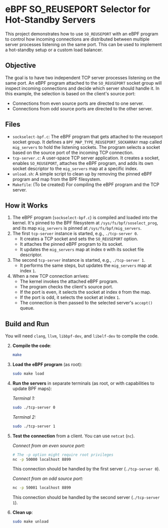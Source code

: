 # eBPF SO_REUSEPORT Selector for Hot-Standby Servers

This project demonstrates how to use `SO_REUSEPORT` with an eBPF program to control how incoming connections are distributed between multiple server processes listening on the same port. This can be used to implement a hot-standby setup or a custom load balancer.

## Objective

The goal is to have two independent TCP server processes listening on the same port. An eBPF program attached to the `SO_REUSEPORT` socket group will inspect incoming connections and decide which server should handle it. In this example, the selection is based on the client's source port:
-   Connections from even source ports are directed to one server.
-   Connections from odd source ports are directed to the other server.

## Files

-   `sockselect-bpf.c`: The eBPF program that gets attached to the reuseport socket group. It defines a `BPF_MAP_TYPE_REUSEPORT_SOCKARRAY` map called `mig_servers` to hold the listening sockets. The program selects a socket based on the source port of the incoming TCP connection.
-   `tcp-server.c`: A user-space TCP server application. It creates a socket, enables `SO_REUSEPORT`, attaches the eBPF program, and adds its own socket descriptor to the `mig_servers` map at a specific index.
-   `unload.sh`: A simple script to clean up by removing the pinned eBPF program and map from the BPF filesystem.
-   `Makefile`: (To be created) For compiling the eBPF program and the TCP server.

## How it Works

1.  The eBPF program (`sockselect-bpf.c`) is compiled and loaded into the kernel. It's pinned to the BPF filesystem at `/sys/fs/bpf/soselect_prog`, and its map `mig_servers` is pinned at `/sys/fs/bpf/mig_servers`.
2.  The first `tcp-server` instance is started, e.g., `./tcp-server 0`.
    -   It creates a TCP socket and sets the `SO_REUSEPORT` option.
    -   It attaches the pinned eBPF program to its socket.
    -   It updates the `mig_servers` map at index `0` with its socket file descriptor.
3.  The second `tcp-server` instance is started, e.g., `./tcp-server 1`.
    -   It performs the same steps, but updates the `mig_servers` map at index `1`.
4.  When a new TCP connection arrives:
    -   The kernel invokes the attached eBPF program.
    -   The program checks the client's source port.
    -   If the port is even, it selects the socket at index `0` from the map.
    -   If the port is odd, it selects the socket at index `1`.
    -   The connection is then passed to the selected server's `accept()` queue.

## Build and Run

You will need `clang`, `llvm`, `libbpf-dev`, and `libelf-dev` to compile the code.

2.  **Compile the code**:
    ```bash
    make
    ```

3.  **Load the eBPF program** (as root):
    ```bash
    sudo make load
    ```

4.  **Run the servers** in separate terminals (as root, or with capabilities to update BPF maps):
    
    *Terminal 1:*
    ```bash
    sudo ./tcp-server 0
    ```
    
    *Terminal 2:*
    ```bash
    sudo ./tcp-server 1
    ```

5.  **Test the connection** from a client. You can use `netcat` (`nc`).

    *Connect from an even source port:*
    ```bash
    # The -p option might require root privileges
    nc -p 50000 localhost 8899
    ```
    This connection should be handled by the first server (`./tcp-server 0`).

    *Connect from an odd source port:*
    ```bash
    nc -p 50001 localhost 8899
    ```
    This connection should be handled by the second server (`./tcp-server 1`).

6.  **Clean up**:
    ```bash
    sudo make unload
    ```
